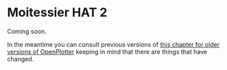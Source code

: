 # Moitessier HAT 2

Coming soon.

In the meantime you can consult previous versions of [this chapter for older versions of OpenPlotter](https://openplotter.readthedocs.io/en/3.x.x/moitessier/moitessier_app.html) keeping in mind that there are things that have changed.